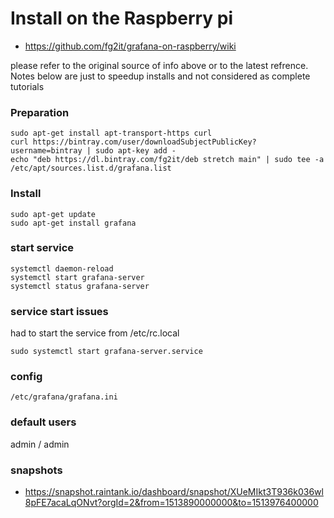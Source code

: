 # Install on the Raspberry pi
 - https://github.com/fg2it/grafana-on-raspberry/wiki

please refer to the original source of info above or to the latest refrence.
Notes below are just to speedup installs and not considered as complete tutorials

### Preparation
```
sudo apt-get install apt-transport-https curl
curl https://bintray.com/user/downloadSubjectPublicKey?username=bintray | sudo apt-key add -
echo "deb https://dl.bintray.com/fg2it/deb stretch main" | sudo tee -a /etc/apt/sources.list.d/grafana.list
```
### Install
```
sudo apt-get update
sudo apt-get install grafana
```
### start service
```
systemctl daemon-reload
systemctl start grafana-server
systemctl status grafana-server
```
### service start issues
had to start the service from /etc/rc.local
```
sudo systemctl start grafana-server.service
```
### config
```
/etc/grafana/grafana.ini
```
### default users
admin / admin
### snapshots
 - https://snapshot.raintank.io/dashboard/snapshot/XUeMIkt3T936k036wl8pFE7acaLqONvt?orgId=2&from=1513890000000&to=1513976400000
